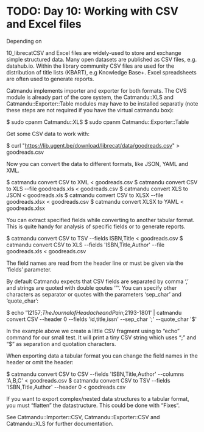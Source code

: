 # TODO: Day 10: Working with CSV and Excel files
Depending on 

10_librecatCSV and Excel files are widely-used to store and exchange simple structured data. Many open datasets are published as CSV files, e.g. datahub.io. Within the library community CSV files are used for the distribution of title lists (KBART), e.g Knowledge Base+. Excel spreadsheets are often used to generate reports.

Catmandu implements importer and exporter for both formats. The CVS module is already part of the core system, the Catmandu::XLS and Catmandu::Exporter::Table modules may have to be installed separatly (note these steps are not required if you have the virtual catmandu box):

$ sudo cpanm Catmandu::XLS
$ sudo cpanm Catmandu::Exporter::Table

Get some CSV data to work with:

$ curl "https://lib.ugent.be/download/librecat/data/goodreads.csv" > goodreads.csv

Now you can convert the data to different formats, like JSON, YAML and XML.

$ catmandu convert CSV to XML < goodreads.csv
$ catmandu convert CSV to XLS --file goodreads.xls < goodreads.csv
$ catmandu convert XLS to JSON < goodreads.xls
$ catmandu convert CSV to XLSX --file goodreads.xlsx < goodreads.csv
$ catmandu convert XLSX to YAML < goodreads.xlsx

You can extract specified fields while converting to another tabular format. This is quite handy for analysis of specific fields or to generate reports.

$ catmandu convert CSV to TSV --fields ISBN,Title < goodreads.csv
$ catmandu convert CSV to XLS --fields 'ISBN,Title,Author' --file goodreads.xls < goodreads.csv

The field names are read from the header line or must be given via the ‘fields’ parameter.

By default Catmandu expects that CSV fields are separated by comma ‘,’ and strings are quoted with double qoutes ‘”‘. You can specify other characters as separator or quotes with the parameters ‘sep_char’ and ‘quote_char’:

$ echo '12157;$The Journal of Headache and Pain$;2193-1801' | catmandu convert CSV --header 0 --fields 'id,title,issn' --sep_char ';' --quote_char '$'

In the example above we create a little CSV fragment using to “echo” command for our small test. It will print a tiny CSV string which uses “;” and “$” as separation and quotation characters.

When exporting data a tabular format you can change the field names in the header or omit the header:

$ catmandu convert CSV to CSV --fields 'ISBN,Title,Author' --columns 'A,B,C' < goodreads.csv
$ catmandu convert CSV to TSV --fields 'ISBN,Title,Author' --header 0 < goodreads.csv

If you want to export complex/nested data structures to a tabular format, you must “flatten” the datastructure. This could be done with “Fixes“.

See Catmandu::Importer::CSV, Catmandu::Exporter::CSV and Catmandu::XLS for further documentation.